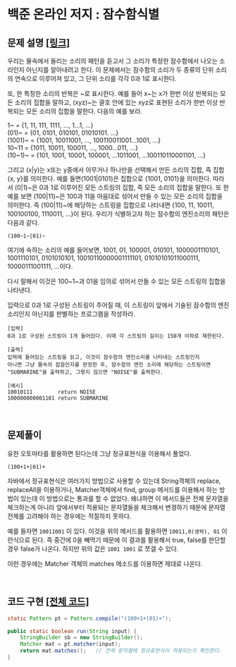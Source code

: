 # 백준 온라인 저지 : 잠수함식별



## 문제 설명 [[링크]](https://www.acmicpc.net/problem/2671)

우리는 물속에서 들리는 소리의 패턴을 듣고서 그 소리가 특정한 잠수함에서 나오는 소리인지 아닌지를 알아내려고 한다. 이 문제에서는 잠수함의 소리가 두 종류의 단위 소리의 연속으로 이루어져 있고, 그 단위 소리를 각각 0과 1로 표시한다.

또, 한 특정한 소리의 반복은 ~로 표시한다. 예를 들어 x~는 x가 한번 이상 반복되는 모든 소리의 집합을 말하고, (xyz)~는 괄호 안에 있는 xyz로 표현된 소리가 한번 이상 반복되는 모든 소리의 집합을 말한다. 다음의 예를 보라.

1~ = {1, 11, 111, 1111, ..., 1...1, ...}  
(01)~ = {01, 0101, 010101, 01010101. ...}  
(1001)~ = {1001, 10011001, ..., 100110011001...1001, ...}  
10~11 = {1011, 10011, 100011, ..., 1000...011, ...}  
(10~1)~ = {101, 1001, 10001, 100001, ...1011001, ...100110110001101, ...}

그리고 (x|y)는 x또는 y중에서 아무거나 하나만을 선택해서 만든 소리의 집합, 즉 집합{x, y}를 의미한다. 예를 들면(1001|0101)은 집합으로 {1001, 0101}을 의미한다. 따라서 (0|1)~은 0과 1로 이루어진 모든 스트링의 집합, 즉 모든 소리의 집합을 말한다. 또 한 예를 보면 (100|11)~은 100과 11을 마음대로 섞어서 만들 수 있는 모든 소리의 집합을 의미한다. 즉 (100|11)~에 해당하는 스트링을 집합으로 나타내면 {100, 11, 10011, 100100100, 1110011, ...}이 된다. 우리가 식별하고자 하는 잠수함의 엔진소리의 패턴은 다음과 같다.

`(100~1~|01)~`

여기에 속하는 소리의 예를 들어보면, 1001, 01, 100001, 010101, 1000001110101, 1001110101, 0101010101, 10010110000001111101, 01010101011000111, 10000111001111, ...이다.

다시 말해서 이것은 100~1~과 01을 임의로 섞어서 만들 수 있는 모든 스트링의 집합을 나타낸다.

입력으로 0과 1로 구성된 스트링이 주어질 때, 이 스트링이 앞에서 기술된 잠수함의 엔진소리인지 아닌지를 판별하는 프로그램을 작성하라.

```
[입력]
0과 1로 구성된 스트링이 1개 들어있다. 이때 각 스트링의 길이는 150개 이하로 제한된다.

[출력]
입력에 들어있는 스트링을 읽고, 이것이 잠수함의 엔진소리를 나타내는 스트링인지 
아니면 그냥 물속의 잡음인지를 판정한 후, 잠수함의 엔진 소리에 해당하는 스트링이면
"SUBMARINE"을 출력하고, 그렇지 않으면 "NOISE"를 출력한다.

[예시]
10010111        return NOISE
100000000001101 return SUBMARINE
```



​    

## 문제풀이

유한 오토마타를 활용하면 된다는데 그냥 정규표현식을 이용해서 풀었다.

`(100+1+|01)+`

자바에서 정규표현식은 여러가지 방법으로 사용할 수 있는데 String객체의 replace, replaceAll을 이용하거나,  Matcher객체에서 find, group 메서드를 이용해서 하는 방법이 있는데 이 방법으로는 통과를 할 수 없었다. 왜냐하면 이 메서드들은 전체 문자열을 체크하는게 아니라 앞에서부터 적용되는 문자열들을 체크해서 변경하기 때문에 문자열 전체를 고려해야 하는 경우에는 적절하지 못하다.

예를 들자면 `10011001` 이 있다. 이것을 위의 메서드를 활용하면 `10011,0(생략), 01` 이런식으로 된다. 즉 중간에 0을 빼먹기 때문에 이 결과를 활용해서 true, false를 판단할 경우 false가 나온다. 하지만 위의 값은 `1001 1001` 로 쪼갤 수 있다.

이런 경우에는 Matcher 객체의 matches 메소드를 이용하면 제대로 나온다.



​    

## 코드 구현 [[전체 코드]](./Main.java)

```java
static Pattern pt = Pattern.compile("(100+1+|01)+");

public static boolean run(String input) {
    StringBuilder sb = new StringBuilder();
    Matcher mat = pt.matcher(input);
    return mat.matches();	// 전체 문자열에 정규표현식이 적용되는지 확인한다.
}
```

